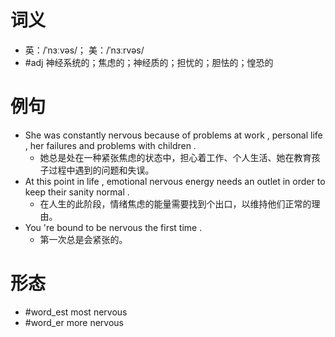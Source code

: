 # 词义
- 英：/ˈnɜːvəs/； 美：/ˈnɜːrvəs/
- #adj 神经系统的；焦虑的；神经质的；担忧的；胆怯的；惶恐的
# 例句
- She was constantly nervous because of problems at work , personal life , her failures and problems with children .
	- 她总是处在一种紧张焦虑的状态中，担心着工作、个人生活、她在教育孩子过程中遇到的问题和失误。
- At this point in life , emotional nervous energy needs an outlet in order to keep their sanity normal .
	- 在人生的此阶段，情绪焦虑的能量需要找到个出口，以维持他们正常的理由。
- You 're bound to be nervous the first time .
	- 第一次总是会紧张的。
# 形态
- #word_est most nervous
- #word_er more nervous
